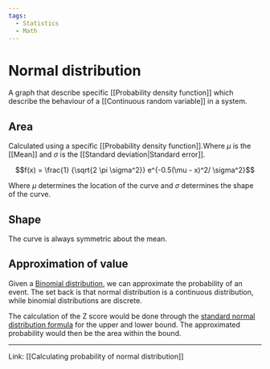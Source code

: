 ```yaml
---
tags:
  - Statistics
  - Math
---
```

# Normal distribution

A graph that describe specific [[Probability density function]] which describe the behaviour of a [[Continuous random variable]] in a system. 

## Area

Calculated using a specific [[Probability density function]].Where $\mu$ is the [[Mean]] and $\sigma$ is the [[Standard deviation|Standard error]].

$$f(x) = \frac{1} {\sqrt{2 \pi \sigma^2}} e^{-0.5(\mu - x)^2/ \sigma^2}$$

Where $\mu$ determines the location of the curve and $\sigma$ determines the shape of the curve.

## Shape

The curve is always symmetric about the mean.

## Approximation of value

Given a [Binomial distribution](Binomial%20distribution.md), we can approximate the probability of an event. The set back is that normal distribution is a continuous distribution, while binomial distributions are discrete.

The calculation of the Z score would be done through the [standard normal distribution formula](Standard%20normal%20distribution.md#Formula) for the upper and lower bound. The approximated probability would then be the area within the bound.

---
Link: [[Calculating probability of normal distribution]]